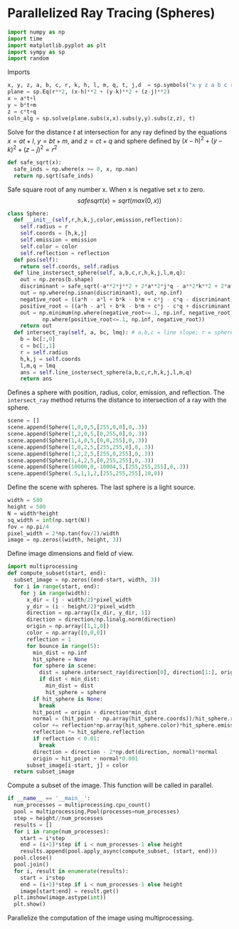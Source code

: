 # Parallelized Ray Tracing (Spheres)
```python
import numpy as np
import time
import matplotlib.pyplot as plt
import sympy as sp
import random
```
Imports
```python
x, y, z, a, b, c, r, k, h, l, m, q, t, j,d  = sp.symbols("x y z a b c r k h l m q t j d")
plane = sp.Eq(r**2, (x-h)**2 + (y-k)**2 + (z-j)**2)
x = a*t+l
y = b*t+m
z = c*t+q
soln_alg = sp.solve(plane.subs(x,x).subs(y,y).subs(z,z), t)
```
Solve for the distance $t$ at intersection for any ray defined by the equations $x=at+l$, $y=bt+m$, and $z=ct+q$ and sphere defined by $(x-h)^2 + (y-k)^2 + (z-j)^2=r^2$
```python
def safe_sqrt(x):
  safe_inds = np.where(x >= 0, x, np.nan)
  return np.sqrt(safe_inds)
```
Safe square root of any number x. When x is negative set x to zero.\
$$safesqrt(x) = sqrt(max(0, x))$$
```python
class Sphere:
  def __init__(self,r,h,k,j,color,emission,reflection):
    self.radius = r
    self.coords = [h,k,j]
    self.emission = emission
    self.color = color
    self.reflection = reflection
  def pos(self):
    return self.coords, self.radius
  def line_instersect_sphere(self, a,b,c,r,h,k,j,l,m,q):
    out = np.zeros(b.shape)
    discriminant = safe_sqrt(-a**2*j**2 + 2*a**2*j*q - a**2*k**2 + 2*a**2*k*m - a**2*m**2 - a**2*q**2 + a**2*r**2 + 2*a*b*h*k - 2*a*b*h*m - 2*a*b*k*l + 2*a*b*l*m + 2*a*c*h*j - 2*a*c*h*q - 2*a*c*j*l + 2*a*c*l*q - b**2*h**2 + 2*b**2*h*l - b**2*j**2 + 2*b**2*j*q - b**2*l**2 - b**2*q**2 + b**2*r**2 + 2*b*c*j*k - 2*b*c*j*m - 2*b*c*k*q + 2*b*c*m*q - c**2*h**2 + 2*c**2*h*l - c**2*k**2 + 2*c**2*k*m - c**2*l**2 - c**2*m**2 + c**2*r**2)
    out = np.where(np.isnan(discriminant), out, np.inf)
    negative_root = ((a*h - a*l + b*k - b*m + c*j - c*q - discriminant)/(a**2 + b**2 + c**2))
    positive_root = ((a*h - a*l + b*k - b*m + c*j - c*q + discriminant)/(a**2 + b**2 + c**2))
    out = np.minimum(np.where(negative_root<=.1, np.inf, negative_root),
           np.where(positive_root<=.1, np.inf, negative_root))
    return out
  def intersect_ray(self, a, bc, lmq): # a,b,c = line slope; r = sphere radius; h,k,j = position of sphere; lmq = position of line
    b = bc[:,0]
    c = bc[:,1]
    r = self.radius
    h,k,j = self.coords
    l,m,q = lmq
    ans = self.line_instersect_sphere(a,b,c,r,h,k,j,l,m,q)
    return ans
```
Defines a sphere with position, radius, color, emission, and reflection. The `intersect_ray` method returns the distance to intersection of a ray with the sphere.
```python
scene = []
scene.append(Sphere(1,0,0,5,[255,0,0],0,.3))
scene.append(Sphere(1,2,0,5,[0,255,0],0,.3))
scene.append(Sphere(1,4,0,5,[0,0,255],0,.3))
scene.append(Sphere(1,0,2,5,[255,255,0],0,.3))
scene.append(Sphere(1,2,2,5,[255,0,255],0,.3))
scene.append(Sphere(1,4,2,5,[0,255,255],0,.3))
scene.append(Sphere(10000,0,-10004,5,[255,255,255],0,.3))
scene.append(Sphere(.5,1,1,2,[255,255,255],10,0))
```
Define the scene with spheres. The last sphere is a light source.
```python
width = 500
height = 500
N = width*height
sq_width = int(np.sqrt(N))
fov = np.pi/4
pixel_width = 2*np.tan(fov/2)/width
image = np.zeros((width, height, 3))
```
Define image dimensions and field of view.
```python
import multiprocessing
def compute_subset(start, end):
  subset_image = np.zeros((end-start, width, 3))
  for i in range(start, end):
    for j in range(width):
      x_dir = (j - width/2)*pixel_width
      y_dir = (i - height/2)*pixel_width
      direction = np.array([x_dir, y_dir, 1])
      direction = direction/np.linalg.norm(direction)
      origin = np.array([1,1,0])
      color = np.array([0,0,0])
      reflection = 1
      for bounce in range(5):
        min_dist = np.inf
        hit_sphere = None
        for sphere in scene:
          dist = sphere.intersect_ray(direction[0], direction[1:], origin)
          if dist < min_dist:
            min_dist = dist
            hit_sphere = sphere
        if hit_sphere is None:
          break
        hit_point = origin + direction*min_dist
        normal = (hit_point - np.array(hit_sphere.coords))/hit_sphere.radius
        color += reflection*np.array(hit_sphere.color)*hit_sphere.emission
        reflection *= hit_sphere.reflection
        if reflection < 0.01:
          break
        direction = direction - 2*np.dot(direction, normal)*normal
        origin = hit_point + normal*0.001
      subset_image[i-start, j] = color
  return subset_image
```
Compute a subset of the image. This function will be called in parallel.
```python
if __name__ == '__main__':
  num_processes = multiprocessing.cpu_count()
  pool = multiprocessing.Pool(processes=num_processes)
  step = height//num_processes
  results = []
  for i in range(num_processes):
    start = i*step
    end = (i+1)*step if i < num_processes-1 else height
    results.append(pool.apply_async(compute_subset, (start, end)))
  pool.close()
  pool.join()
  for i, result in enumerate(results):
    start = i*step
    end = (i+1)*step if i < num_processes-1 else height
    image[start:end] = result.get()
  plt.imshow(image.astype(int))
  plt.show()
```
Parallelize the computation of the image using multiprocessing.
